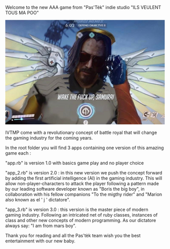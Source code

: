 Welcome to the new AAA game from "Pas'Tèk" indie studio "ILS VEULENT TOUS MA POO"

![picture](D9MrrrdWwAAfw3f.png)



IVTMP come with a revolutionary concept of battle royal that will change the gaming industry for the coming years.

In the root folder you will find 3 apps containing one version of this amazing game each :


"app.rb" is version 1.0 with basics game play and no player choice


"app_2.rb" is version 2.0 : in this new version we push the concept forward by adding the first artificial intelligence (AI) in the gaming industry. This will allow non-player-characters to attack the player following a pattern made by our leading software developer known as "Boris the big boy", in collaboration with his fellow companions "To the migthy rider" and "Marion also known as el ' j ' dictatore".


"app_3.rb" is version 3.0 : this version is the master piece of modern gaming industry. Following an intricated net of ruby classes, instances of class and other new concepts of modern programming. As our dictatore always say: "I am from mars boy".

Thank you for reading and all the Pas'tèk team wish you the best entertainment with our new baby.


